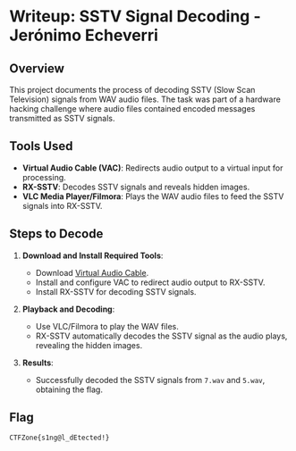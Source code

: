 # Writeup: SSTV Signal Decoding - Jerónimo Echeverri

## Overview

This project documents the process of decoding SSTV (Slow Scan Television) signals from WAV audio files. The task was part of a hardware hacking challenge where audio files contained encoded messages transmitted as SSTV signals.

## Tools Used

- **Virtual Audio Cable (VAC)**: Redirects audio output to a virtual input for processing.
- **RX-SSTV**: Decodes SSTV signals and reveals hidden images.
- **VLC Media Player/Filmora**: Plays the WAV audio files to feed the SSTV signals into RX-SSTV.

## Steps to Decode

1. **Download and Install Required Tools**:
   - Download [Virtual Audio Cable](https://software.muzychenko.net/trials/vac470.zip).
   - Install and configure VAC to redirect audio output to RX-SSTV.
   - Install RX-SSTV for decoding SSTV signals.

2. **Playback and Decoding**:
   - Use VLC/Filmora to play the WAV files.
   - RX-SSTV automatically decodes the SSTV signal as the audio plays, revealing the hidden images.

3. **Results**:
   - Successfully decoded the SSTV signals from `7.wav` and `5.wav`, obtaining the flag.

## Flag

`CTFZone{s1ng@l_dEtected!}`

